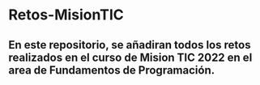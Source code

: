 # Retos-MisionTIC

## En este repositorio, se añadiran todos los retos realizados en el curso de Mision TIC 2022 en el area de Fundamentos de Programación. 
